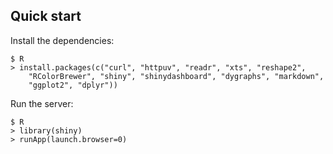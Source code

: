## Quick start

Install the dependencies:

```
$ R
> install.packages(c("curl", "httpuv", "readr", "xts", "reshape2",
    "RColorBrewer", "shiny", "shinydashboard", "dygraphs", "markdown",
    "ggplot2", "dplyr"))
```

Run the server:

```
$ R
> library(shiny)
> runApp(launch.browser=0)
```

